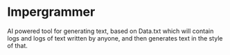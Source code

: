 # Impergrammer
AI powered tool for generating text, based on Data.txt which will contain logs and logs of text written by anyone, and then generates text in the style of that.
